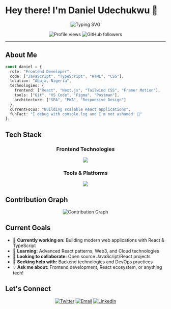 # Hey there! I'm Daniel Udechukwu 👋

<div align="center">
  <img src="https://readme-typing-svg.herokuapp.com?font=Fira+Code&weight=500&size=28&pause=1000&color=3B82F6&center=true&vCenter=true&random=false&width=600&height=60&lines=Frontend+Developer;React+%26+TypeScript+Enthusiast;Open+Source+Contributor;Building+Amazing+Web+Experiences" alt="Typing SVG" />
</div>

<p align="center">
  <img src="https://komarev.com/ghpvc/?username=DanielUdechukwu&label=Profile%20views&color=0e75b6&style=flat" alt="Profile views" />
  <img src="https://img.shields.io/github/followers/DanielUdechukwu?label=Followers&style=social" alt="GitHub followers" />
</p>

---

## About Me

```typescript
const daniel = {
  role: "Frontend Developer",
  code: ["JavaScript", "TypeScript", "HTML", "CSS"],
  location: "Abuja, Nigeria",
  technologies: {
    frontend: ["React", "Next.js", "Tailwind CSS", "Framer Motion"],
    tools: ["Git", "VS Code", "Figma", "Postman"],
    architecture: ["SPA", "PWA", "Responsive Design"]
  },
  currentFocus: "Building scalable React applications",
  funFact: "I debug with console.log and I'm not ashamed! 🐛"
};
```

## Tech Stack

<div align="center">

### Frontend Technologies
<img src="https://skillicons.dev/icons?i=js,ts,react,nextjs,html,css,tailwind,sass" />

### Tools & Platforms
<img src="https://skillicons.dev/icons?i=git,github,vscode,figma,npm,vite" />

</div>

## Contribution Graph

<div align="center">
  <img src="https://github-readme-activity-graph.vercel.app/graph?username=DanielUdechukwu&theme=tokyo-night&hide_border=true&area=true" alt="Contribution Graph" />
</div>

## Current Goals

- 🔭 **Currently working on:** Building modern web applications with React & TypeScript
- 🌱 **Learning:** Advanced React patterns, Web3, and Cloud technologies
- 👯 **Looking to collaborate:** Open source JavaScript/React projects
- 🤝 **Seeking help with:** Backend technologies and DevOps practices
- 💡 **Ask me about:** Frontend development, React ecosystem, or anything tech!

## Let's Connect

<div align="center">

[![Twitter](https://img.shields.io/badge/Twitter-1DA1F2?style=for-the-badge&logo=twitter&logoColor=white)](https://twitter.com/ChumaUdechukwu)
[![Email](https://img.shields.io/badge/Email-D14836?style=for-the-badge&logo=gmail&logoColor=white)](mailto:danieludechukwu117@gmail.com)
[![LinkedIn](https://img.shields.io/badge/LinkedIn-0077B5?style=for-the-badge&logo=linkedin&logoColor=white)](https://www.linkedin.com/in/udechukwudc/)
<!-- [![Portfolio](https://img.shields.io/badge/Portfolio-000000?style=for-the-badge&logo=notion&logoColor=white)](#) -->

</div>

<!-- ### 💭 Random Dev Quote
![](https://quotes-github-readme.vercel.app/api?type=horizontal&theme=tokyonight)

</div>

---

<div align="center">
  <h3>✨ Thanks for visiting! ✨</h3>
  <p>Feel free to reach out if you want to chat about tech, collaborate on projects, or just say hi! 👋</p>
  
  ![Snake animation](https://github.com/DanielUdechukwu/DanielUdechukwu/blob/output/github-contribution-grid-snake.svg)
</div>

---

<div align="center">
  <i>Happy coding! 🚀</i>
</div>

-->
